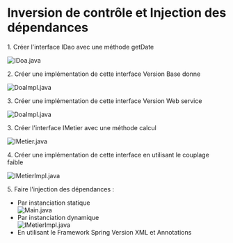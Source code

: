 <h1>Inversion de contrôle et Injection des dépendances</h1>
<p>1. Créer l'interface IDao avec une méthode getDate</p>
<img src="src/main/Image/Capture.PNG" alt="IDoa.java">
<p>2. Créer une implémentation de cette interface Version Base donne</p>
<img src="Image/Capture1.PNG" alt="DoaImpl.java">
<p>3. Créer une implémentation de cette interface Version Web service</p>
<img src="Image/Capture2.PNG" alt="DoaImpl.java">
<p>3. Créer l'interface IMetier avec une méthode calcul</p>
<img src="Image/Capture3.PNG" alt="IMetier.java">
<p>4. Créer une implémentation de cette interface en utilisant le couplage faible</p>
<img src="Image/Capture4.PNG" alt="IMetierImpl.java">
<p>5. Faire l'injection des dépendances :</p>
<ul>
  <li>Par instanciation statique</li>
  <img src="Image/Capture5.PNG" alt="Main.java">
  <li>Par instanciation dynamique</li>
  <img src="Image/Capture5.PNG" alt="IMetierImpl.java">
  <li>En utilisant le Framework Spring Version XML et Annotations</li>
</ul>



 





 
 
